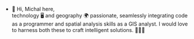 - 👋 Hi, Michal here, <br>
technology 🖥 and geography 🌍 passionate, seamlessly integrating code as a programmer and spatial analysis skills as a GIS analyst. I would love to harness both these to craft intelligent solutions. 🌱🌱🌱
 
 <!-- I’m Michal
- 👀 I’m interested in geography, tech, climat and nature  
- 🌱 I’m currently learning python...
- 💞️ I’m looking to collaborate on wild branches connected to IT and geo
- 📫 How to reach me 00mihu(a)gmail
-->

<!---
00mihu/00mihu is a ✨ special ✨ repository because its `README.md` (this file) appears on your GitHub profile.
You can click the Preview link to take a look at your changes.
--->
